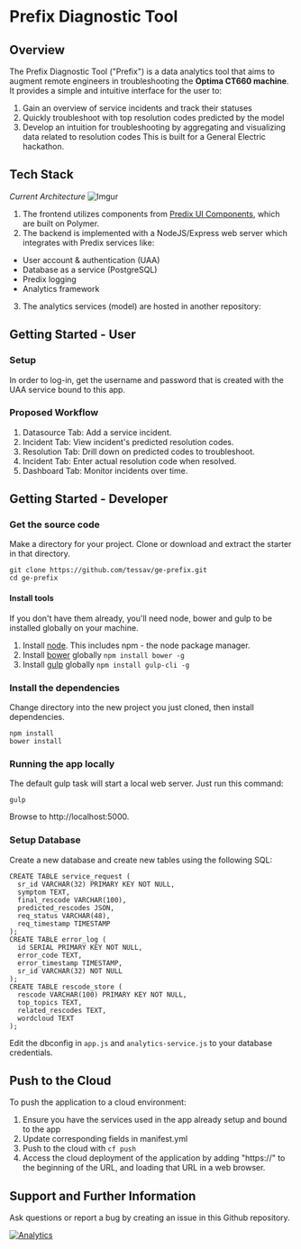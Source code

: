 # Prefix Diagnostic Tool

## Overview
The Prefix Diagnostic Tool ("Prefix") is a data analytics tool that aims to augment remote engineers in troubleshooting the <b>Optima CT660 machine</b>. It provides a simple and intuitive interface for the user to:<br>
1. Gain an overview of service incidents and track their statuses
2. Quickly troubleshoot with top resolution codes predicted by the model
3. Develop an intuition for troubleshooting by aggregating and visualizing data related to resolution codes
This is built for a General Electric hackathon.
## Tech Stack
<i>Current Architecture</i>
![Imgur](https://i.imgur.com/Xwhw10K.png)
1. The frontend utilizes components from [Predix UI Components](https://www.predix-ui.com), which are built on Polymer.
2. The backend is implemented with a NodeJS/Express web server which integrates with Predix services like:
- User account & authentication (UAA)
- Database as a service (PostgreSQL)
- Predix logging
- Analytics framework
3. The analytics services (model) are hosted in another repository: []()

## Getting Started - User

### Setup
In order to log-in, get the username and password that is created with the UAA service bound to this app.

### Proposed Workflow
1. Datasource Tab: Add a service incident.
2. Incident Tab: View incident's predicted resolution codes.
3. Resolution Tab: Drill down on predicted codes to troubleshoot.
4. Incident Tab: Enter actual resolution code when resolved.
5. Dashboard Tab: Monitor incidents over time.

## Getting Started - Developer 

### Get the source code
Make a directory for your project.  Clone or download and extract the starter in that directory.
```
git clone https://github.com/tessav/ge-prefix.git  
cd ge-prefix
```

#### Install tools
If you don't have them already, you'll need node, bower and gulp to be installed globally on your machine.  

1. Install [node](https://nodejs.org/en/download/).  This includes npm - the node package manager.  
2. Install [bower](https://bower.io/) globally `npm install bower -g`  
3. Install [gulp](http://gulpjs.com/) globally `npm install gulp-cli -g`  

### Install the dependencies
Change directory into the new project you just cloned, then install dependencies.
```
npm install
bower install
```
### Running the app locally
The default gulp task will start a local web server.  Just run this command:
```
gulp
```
Browse to http://localhost:5000.

### Setup Database
Create a new database and create new tables using the following SQL:<br>
```
CREATE TABLE service_request (
  sr_id VARCHAR(32) PRIMARY KEY NOT NULL,
  symptom TEXT,
  final_rescode VARCHAR(100),
  predicted_rescodes JSON,
  req_status VARCHAR(48),
  req_timestamp TIMESTAMP
);
CREATE TABLE error_log (
  id SERIAL PRIMARY KEY NOT NULL,
  error_code TEXT,
  error_timestamp TIMESTAMP,
  sr_id VARCHAR(32) NOT NULL
);
CREATE TABLE rescode_store (
  rescode VARCHAR(100) PRIMARY KEY NOT NULL,
  top_topics TEXT,
  related_rescodes TEXT,
  wordcloud TEXT
);
```
Edit the dbconfig in `app.js` and `analytics-service.js` to your database credentials.

## Push to the Cloud

To push the application to a cloud environment:
1. Ensure you have the services used in the app already setup and bound to the app
1. Update corresponding fields in manifest.yml
2. Push to the cloud with `cf push`
3. Access the cloud deployment of the application by adding "https://" to the beginning of the URL, and loading that URL in a web browser.

## Support and Further Information

Ask questions or report a bug by creating an issue in this Github repository.


[![Analytics](https://ga-beacon.appspot.com/UA-82773213-1/predix-webapp-starter/readme?pixel)](https://github.com/PredixDev)

